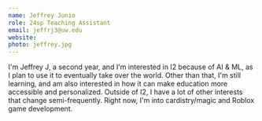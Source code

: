 ```yaml
---
name: Jeffrey Junio
role: 24sp Teaching Assistant
email: jeffrj3@uw.edu
website:
photo: jeffrey.jpg
---
```


I'm Jeffrey J, a second year, and I'm interested in I2 because of AI & ML, as I plan to use it to eventually take over the world. Other than that, I'm still learning, and am also interested in how it can make education more accessible and personalized. Outside of I2, I have a lot of other interests that change semi-frequently. Right now, I'm into cardistry/magic and Roblox game development.
